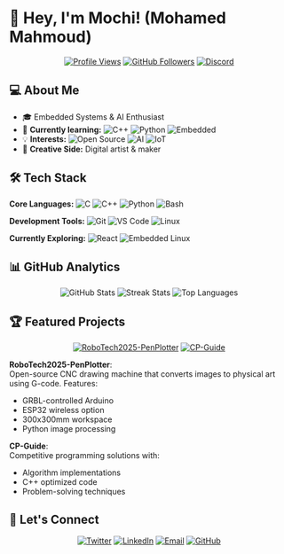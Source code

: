 # 👋 Hey, I'm Mochi! (Mohamed Mahmoud)

<div align="center">
  
[![Profile Views](https://komarev.com/ghpvc/?username=mochi-002&color=blueviolet&style=flat-square)](https://github.com/mochi-002)
[![GitHub Followers](https://img.shields.io/github/followers/mochi-002?style=social)](https://github.com/mochi-002)
[![Discord](https://img.shields.io/badge/Discord-mocha__matacha-5865F2?logo=discord&logoColor=white)](https://discord.com/users/your-id)

</div>

## 💻 About Me
- 🎓 Embedded Systems & AI Enthusiast
- 🌱 **Currently learning:** 
  ![C++](https://img.shields.io/badge/-C++-00599C?logo=c%2B%2B)
  ![Python](https://img.shields.io/badge/-Python-3776AB?logo=python)
  ![Embedded](https://img.shields.io/badge/-Embedded-000000?logo=arduino)
- 💡 **Interests:** 
  ![Open Source](https://img.shields.io/badge/-Open_Source-3DA639?logo=opensourceinitiative)
  ![AI](https://img.shields.io/badge/-AI-FF6F00?logo=tensorflow)
  ![IoT](https://img.shields.io/badge/-IoT-00BFFF?logo=arduino)
- 🎨 **Creative Side:** Digital artist & maker

## 🛠️ Tech Stack
**Core Languages:**
![C](https://img.shields.io/badge/-C-A8B9CC?logo=c)
![C++](https://img.shields.io/badge/-C++-00599C?logo=c%2B%2B)
![Python](https://img.shields.io/badge/-Python-3776AB?logo=python)
![Bash](https://img.shields.io/badge/-Bash-4EAA25?logo=gnu-bash)

**Development Tools:**
![Git](https://img.shields.io/badge/-Git-F05032?logo=git)
![VS Code](https://img.shields.io/badge/-VS_Code-007ACC?logo=visual-studio-code)
![Linux](https://img.shields.io/badge/-Linux-FCC624?logo=linux)

**Currently Exploring:**
![React](https://img.shields.io/badge/-React-61DAFB?logo=react)
![Embedded Linux](https://img.shields.io/badge/-Embedded_Linux-000000?logo=linux)

## 📊 GitHub Analytics
<div align="center">

![GitHub Stats](https://github-readme-stats.vercel.app/api?username=mochi-002&show_icons=true&theme=radical&hide_border=true&include_all_commits=true)
![Streak Stats](https://github-readme-streak-stats.herokuapp.com/?user=mochi-002&theme=radical&hide_border=true)
![Top Languages](https://github-readme-stats.vercel.app/api/top-langs/?username=mochi-002&layout=compact&theme=radical&hide_border=true)

</div>

## 🏆 Featured Projects

<div align="center">

[![RoboTech2025-PenPlotter](https://github-readme-stats.vercel.app/api/pin/?username=mochi-002&repo=RoboTech2025-PenPlotter&theme=radical)](https://github.com/mochi-002/RoboTech2025-PenPlotter)
[![CP-Guide](https://github-readme-stats.vercel.app/api/pin/?username=mochi-002&repo=CP-Guide&theme=radical)](https://github.com/mochi-002/CP-Guide)

</div>

**RoboTech2025-PenPlotter**:  
Open-source CNC drawing machine that converts images to physical art using G-code. Features:
- GRBL-controlled Arduino
- ESP32 wireless option
- 300x300mm workspace
- Python image processing

**CP-Guide**:  
Competitive programming solutions with:
- Algorithm implementations
- C++ optimized code
- Problem-solving techniques

## 🤝 Let's Connect
<div align="center">
  
[![Twitter](https://img.shields.io/badge/Twitter-1DA1F2?logo=twitter&logoColor=white)](https://twitter.com/Mochi_06_Mo)
[![LinkedIn](https://img.shields.io/badge/LinkedIn-0A66C2?logo=linkedin&logoColor=white)](https://linkedin.com/in/mohamed-mahmoud-61487532b)
[![Email](https://img.shields.io/badge/Email-D14836?logo=gmail&logoColor=white)](mailto:mohamed.002.mochi@gmail.com)
[![GitHub](https://img.shields.io/badge/GitHub-181717?logo=github&logoColor=white)](https://github.com/mochi-002)

</div>
<!---
mochi-002/mochi-002 is a ✨ special ✨ repository because its `README.md` (this file) appears on your GitHub profile.
--->
